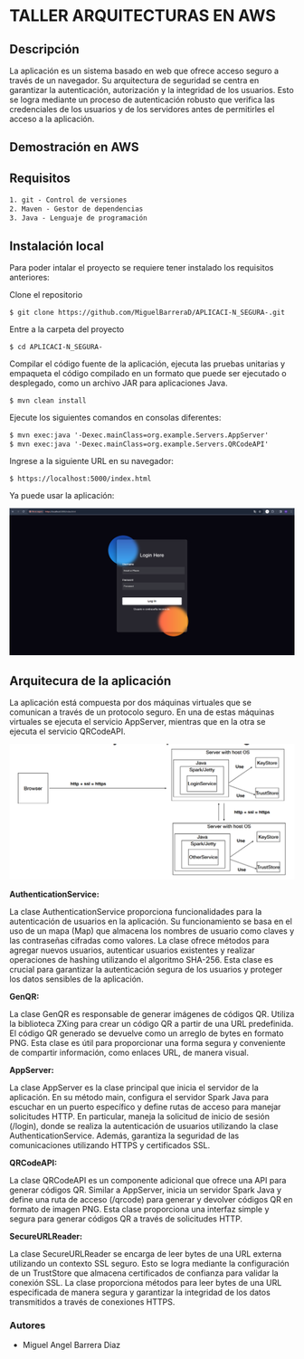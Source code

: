 # TALLER ARQUITECTURAS EN AWS

## Descripción

La aplicación es un sistema basado en web que ofrece acceso seguro a través de un navegador. Su arquitectura de seguridad se centra en garantizar la autenticación, autorización y la integridad de los usuarios. Esto se logra mediante un proceso de autenticación robusto que verifica las credenciales de los usuarios y de los servidores antes de permitirles el acceso a la aplicación. 

## Demostración en AWS

## Requisitos

    1. git - Control de versiones
    2. Maven - Gestor de dependencias
    3. Java - Lenguaje de programación

## Instalación local


Para poder intalar el proyecto se requiere tener instalado los requisitos anteriores:

Clone el repositorio

    $ git clone https://github.com/MiguelBarreraD/APLICACI-N_SEGURA-.git

Entre a la carpeta del proyecto

    $ cd APLICACI-N_SEGURA-


Compilar el código fuente de la aplicación, ejecuta las pruebas unitarias y empaqueta el código compilado en un formato que puede ser ejecutado o desplegado, como un archivo JAR para aplicaciones Java.

    $ mvn clean install

Ejecute los siguientes comandos en consolas diferentes:

    $ mvn exec:java '-Dexec.mainClass=org.example.Servers.AppServer' 
    $ mvn exec:java '-Dexec.mainClass=org.example.Servers.QRCodeAPI' 

Ingrese a la siguiente URL en su navegador:

    $ https://localhost:5000/index.html

Ya puede usar la aplicación:

![](img/FotoInicio.png)


## Arquitecura de la aplicación

La aplicación está compuesta por dos máquinas virtuales que se comunican a través de un protocolo seguro. En una de estas máquinas virtuales se ejecuta el servicio AppServer, mientras que en la otra se ejecuta el servicio QRCodeAPI.

![](img/Arquitectura.png)


**AuthenticationService:**

La clase AuthenticationService proporciona funcionalidades para la autenticación de usuarios en la aplicación. Su funcionamiento se basa en el uso de un mapa (Map) que almacena los nombres de usuario como claves y las contraseñas cifradas como valores. La clase ofrece métodos para agregar nuevos usuarios, autenticar usuarios existentes y realizar operaciones de hashing utilizando el algoritmo SHA-256. Esta clase es crucial para garantizar la autenticación segura de los usuarios y proteger los datos sensibles de la aplicación.

**GenQR:**

La clase GenQR es responsable de generar imágenes de códigos QR. Utiliza la biblioteca ZXing para crear un código QR a partir de una URL predefinida. El código QR generado se devuelve como un arreglo de bytes en formato PNG. Esta clase es útil para proporcionar una forma segura y conveniente de compartir información, como enlaces URL, de manera visual.

**AppServer:**

La clase AppServer es la clase principal que inicia el servidor de la aplicación. En su método main, configura el servidor Spark Java para escuchar en un puerto específico y define rutas de acceso para manejar solicitudes HTTP. En particular, maneja la solicitud de inicio de sesión (/login), donde se realiza la autenticación de usuarios utilizando la clase AuthenticationService. Además, garantiza la seguridad de las comunicaciones utilizando HTTPS y certificados SSL.

**QRCodeAPI:**

La clase QRCodeAPI es un componente adicional que ofrece una API para generar códigos QR. Similar a AppServer, inicia un servidor Spark Java y define una ruta de acceso (/qrcode) para generar y devolver códigos QR en formato de imagen PNG. Esta clase proporciona una interfaz simple y segura para generar códigos QR a través de solicitudes HTTP.

**SecureURLReader:**

La clase SecureURLReader se encarga de leer bytes de una URL externa utilizando un contexto SSL seguro. Esto se logra mediante la configuración de un TrustStore que almacena certificados de confianza para validar la conexión SSL. La clase proporciona métodos para leer bytes de una URL especificada de manera segura y garantizar la integridad de los datos transmitidos a través de conexiones HTTPS.


### Autores

*   Miguel Angel Barrera Diaz


